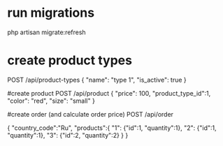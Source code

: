 # run migrations 
php artisan migrate:refresh
# create product types

POST /api/product-types
{
	"name": "type 1",
	"is_active": true
}

#create product
POST /api/product
{
	"price": 100,
	"product_type_id":1,
	"color": "red",
	"size": "small"
}

#create order (and calculate order price)
POST /api/order

{
	"country_code":"Ru",
	"products":{
		"1": {"id":1, "quantity":1},
		"2": {"id":1, "quantity":1},
		"3": {"id":2, "quantity":2}
	}
}
